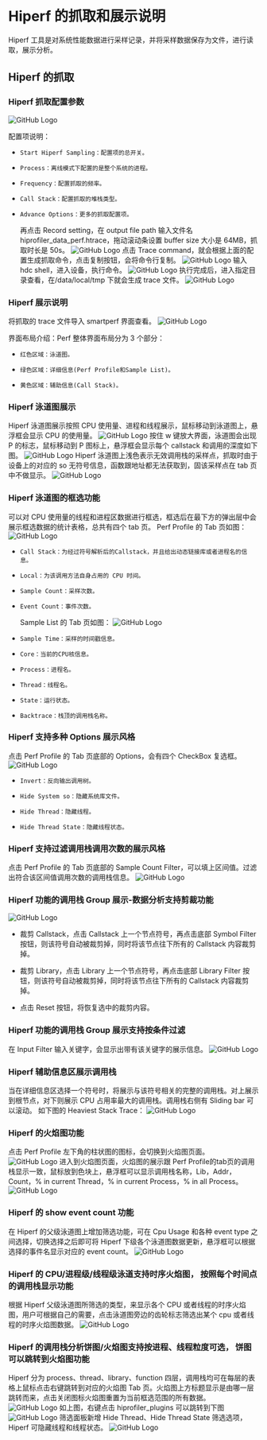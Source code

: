 # Hiperf 的抓取和展示说明

Hiperf 工具是对系统性能数据进行采样记录，并将采样数据保存为文件，进行读取，展示分析。

## Hiperf 的抓取

### Hiperf 抓取配置参数

![GitHub Logo](../../figures/perf/perfsetting.jpg)

配置项说明：

-     Start Hiperf Sampling：配置项的总开关。
-     Process：离线模式下配置的是整个系统的进程。
-     Frequency：配置抓取的频率。
-     Call Stack：配置抓取的堆栈类型。
-     Advance Options：更多的抓取配置项。
  再点击 Record setting，在 output file path 输入文件名 hiprofiler_data_perf.htrace，拖动滚动条设置 buffer size 大小是 64MB，抓取时长是 50s。
  ![GitHub Logo](../../figures/perf/perfset.jpg)
  点击 Trace command，就会根据上面的配置生成抓取命令，点击复制按钮，会将命令行复制。
  ![GitHub Logo](../../figures/perf/perfcommand.jpg)
  输入 hdc shell，进入设备，执行命令。
  ![GitHub Logo](../../figures/perf/perfexcutecommand.jpg)
  执行完成后，进入指定目录查看，在/data/local/tmp 下就会生成 trace 文件。
  ![GitHub Logo](../../figures/perf/perffile.jpg)

### Hiperf 展示说明

将抓取的 trace 文件导入 smartperf 界面查看。
![GitHub Logo](../../figures/perf/summary.jpg)

界面布局介绍：Perf 整体界面布局分为 3 个部分：

-     红色区域：泳道图。
-     绿色区域：详细信息(Perf Profile和Sample List)。
-     黄色区域：辅助信息(Call Stack)。

### Hiperf 泳道图展示

Hiperf 泳道图展示按照 CPU 使用量、进程和线程展示，鼠标移动到泳道图上，悬浮框会显示 CPU 的使用量。
![GitHub Logo](../../figures/perf/chart.jpg)
按住 w 键放大界面，泳道图会出现 P 的标志，鼠标移动到 P 图标上，悬浮框会显示每个 callstack 和调用的深度如下图。
![GitHub Logo](../../figures/perf/callstack.jpg)
Hiperf 泳道图上浅色表示无效调用栈的采样点，抓取时由于设备上的对应的 so 无符号信息，函数跟地址都无法获取到，固该采样点在 tab 页中不做显示。
![GitHub Logo](../../figures/perf/perf_nocallstack.jpg)

### Hiperf 泳道图的框选功能

可以对 CPU 使用量的线程和进程区数据进行框选，框选后在最下方的弹出层中会展示框选数据的统计表格，总共有四个 tab 页。
Perf Profile 的 Tab 页如图：
![GitHub Logo](../../figures/perf/PerfProfile.jpg)

-     Call Stack：为经过符号解析后的Callstack，并且给出动态链接库或者进程名的信息。
-     Local：为该调用方法自身占用的 CPU 时间。
-     Sample Count：采样次数。
-     Event Count：事件次数。
  Sample List 的 Tab 页如图：
  ![GitHub Logo](../../figures/perf/Samplelist.jpg)
-     Sample Time：采样的时间戳信息。
-     Core：当前的CPU核信息。
-     Process：进程名。
-     Thread：线程名。
-     State：运行状态。
-     Backtrace：栈顶的调用栈名称。

### Hiperf 支持多种 Options 展示风格

点击 Perf Profile 的 Tab 页底部的 Options，会有四个 CheckBox 复选框。
![GitHub Logo](../../figures/perf/Options.jpg)

-     Invert：反向输出调用树。
-     Hide System so：隐藏系统库文件。
-     Hide Thread：隐藏线程。
-     Hide Thread State：隐藏线程状态。

### Hiperf 支持过滤调用栈调用次数的展示风格

点击 Perf Profile 的 Tab 页底部的 Sample Count Filter，可以填上区间值。过滤出符合该区间值调用次数的调用栈信息。
![GitHub Logo](../../figures/perf/samplecounter.jpg)

### Hiperf 功能的调用栈 Group 展示-数据分析支持剪裁功能

![GitHub Logo](../../figures/perf/datamining.jpg)

- 裁剪 Callstack，点击 Callstack 上一个节点符号，再点击底部 Symbol Filter 按钮，则该符号自动被裁剪掉，同时将该节点往下所有的 Callstack 内容裁剪掉。

- 裁剪 Library，点击 Library 上一个节点符号，再点击底部 Library Filter 按钮，则该符号自动被裁剪掉，同时将该节点往下所有的 Callstack 内容裁剪掉。
- 点击 Reset 按钮，将恢复选中的裁剪内容。

### Hiperf 功能的调用栈 Group 展示支持按条件过滤

在 Input Filter 输入关键字，会显示出带有该关键字的展示信息。
![GitHub Logo](../../figures/perf/inputfilter.jpg)

### Hiperf 辅助信息区展示调用栈

当在详细信息区选择一个符号时，将展示与该符号相关的完整的调用栈。对上展示到根节点，对下则展示 CPU 占用率最大的调用栈。调用栈右侧有 Sliding bar 可以滚动。
如下图的 Heaviest Stack Trace：
![GitHub Logo](../../figures/perf/heaviesttrace1.jpg)

### Hiperf 的火焰图功能

点击 Perf Profile 左下角的柱状图的图标，会切换到火焰图页面。
![GitHub Logo](../../figures/perf/flame.jpg)
进入到火焰图页面，火焰图的展示跟 Perf Profile的tab页的调用栈显示一致，鼠标放到色块上，悬浮框可以显示调用栈名称，Lib，Addr，Count，% in current Thread，% in current Process，% in all Process。
![GitHub Logo](../../figures/perf/flameshow.jpg)

### Hiperf 的 show event count 功能

在 Hiperf 的父级泳道图上增加筛选功能，可在 Cpu Usage 和各种 event type 之间选择，切换选择之后即可将 Hiperf 下级各个泳道图数据更新，悬浮框可以根据选择的事件名显示对应的 event count。
![GitHub Logo](../../figures/perf/showevent.jpg)

### Hiperf 的 CPU/进程级/线程级泳道支持时序火焰图， 按照每个时间点的调用栈显示功能

 根据 Hiperf 父级泳道图所筛选的类型，来显示各个 CPU 或者线程的时序火焰图，用户可根据自己的需要，点击泳道图旁边的齿轮标志筛选出某个 cpu 或者线程的时序火焰图数据。
![GitHub Logo](../../figures/perf/cpuandthreadrow.jpg)

### Hiperf 的调用栈分析饼图/火焰图支持按进程、线程粒度可选， 饼图可以跳转到火焰图功能

Hiperf 分为 process、thread、library、function 四层，调用栈均可在每层的表格上鼠标点击右键跳转到对应的火焰图 Tab 页。火焰图上方标题显示是由哪一层跳转而来，点击关闭图标火焰图重置为当前框选范围的所有数据。
![GitHub Logo](../../figures/perf/perf_analysisjump.jpg)
如上图，右键点击 hiprofiler_plugins 可以跳转到下图
![GitHub Logo](../../figures/perf/perf_jumpframe.jpg)
筛选面板新增 Hide Thread、Hide Thread State 筛选选项，Hiperf 可隐藏线程和线程状态。
![GitHub Logo](../../figures/perf/perf_hide.jpg)
